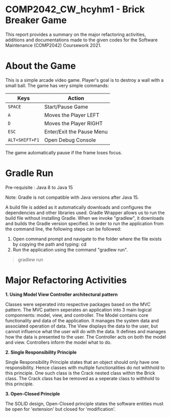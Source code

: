 # COMP2042_CW_hcyhm1 - Brick Breaker Game
This report provides a summary on the major refactoring activities, additions and documentations made to the given codes for the Software Maintenance (COMP2042) Coursework 2021.
# About the Game
This is a simple arcade video game. Player's goal is to destroy a wall with a small ball. The game has very simple commands: 

|     Keys      |     Action    |
| ------------- | ------------- |
|`SPACE`|Start/Pause Game|
|`A`|Moves the Player LEFT|
|`D`|Moves the Player RIGHT|
|`ESC`|Enter/Exit the Pause Menu|
|`ALT+SHIFT+F1`|Open Debug Console|
 

The game automatically pause if the frame loses focus.
# Gradle Run

Pre-requisite : Java 8 to Java 15

Note: Gradle is not compatible with Java versions after Java 15.

A build file is added as it automatically downloads and configures the dependencies and other libraries used. Gradle Wrapper allows us to run the build file without installing Gradle. When we invoke "gradlew", it downloads and builds the Gradle version specified. In order to run the application from the command line, the following steps can be followed:

  1. Open command prompt and navigate to the folder where the file exists by copying the path and typing: cd <path>
  2. Run the application using the command "gradlew run".

 > gradlew run


# Major Refactoring Activities
**1. Using Model View Controller architectural pattern**

Classes were seperated into respective packages based on the MVC pattern. The MVC pattern seperates an application into 3 main logical componnents: model, view, and controller.
The Model contains core functionality and data of the application. It manages the system data and associated operation of data.
The View displays the data to the user, but cannot influence what the user will do with the data. It defines and manages how the data is presented to the user.
The Controller acts on both the model and view. Controllers inform the model what to do.


**2. Single Responsibility Principle**
  
  Single Responsibility Principle states that an object should only have one responsibility. Hence classes with multiple functionalities do not withhold to this principle.
  One such class is the Crack nested class within the Brick class. The Crack class has be removed as a seperate class to withhold to this principle.
  

**3. Open-Closed Principle**
  
  The SOLID design, Open-Closed principle states the software entities must be open for 'extension' but closed for 'modification'.
